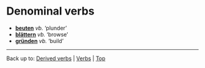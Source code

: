 # Denominal verbs

- **[beuten](b/be/beuten.md)** *vb.* ‘plunder’
- **[blättern](b/bl/blaettern.md)** *vb.* ‘browse’
- **[gründen](g/gr/gruenden.md)** *vb.* ‘build’

----

Back up to: [Derived verbs](derivedVerbs.md) | [Verbs](index.md) | [Top](../index.md)

